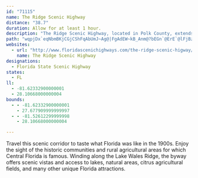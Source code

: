 ```yaml
---
id: "71115"
name: The Ridge Scenic Highway
distance: "38.7"
duration: Allow for at least 1 hour.
description: "The Ridge Scenic Highway, located in Polk County, extends 38.7 miles along the Lake Wales Ridge, from its intersection with US 27 south of Frostproof to its intersection with US 17/92 in Haines City."
path: "wqpjDx`eqNbmBKjCGjCShFqAbUmJ~Ag@|FgAdEW~kB_Anm@?bEGn`@ErE`@lFjBzA^xAR|B@z\\gA|E[vJkAfH_@dtAQ?o_@NwDl@mClAqC~LkOfByAbC}AdKoE~FyC`CsBnA{AxA_Dd@wA`Oqn@bAwBrB{B~A_AlCw@jBMnEA`|@?l{Be@ruBKvTM`N?rb@^`BNtBn@dB`AxAtAtA|BfF`NzAxBjAx@xAd@nAHz@Aba@wDrJmA|GgA~E_AxHoBt_@kLdj@uQzEuBtDmC~NoNpBqA`E{AvBY`CIl]AdDeAfBr@lSsGpBg@tE_BhCuApBsArBiBfLeNx@i@nvB?vUApCMtBo@fAg@lB{At@_Ax@_B|Nw\\dAmB~BaChAo@dBm@pDY|\\?nIMhXmC`GWfi@KnCSbD_BtAaBx@yAX_AP_ANgB?w\\k@ovB?}r@JmC^eDf@gC|A}EzB{DvCgDfFsDfg@_\\fAk@zA_@fAG`A@`Cf@|@d@r@j@dLzMpBlBpA`AlBbAbFfBdEl@~BDpJBve@WbBP~@^pA`Al@x@j@pAXrAHxAApQHvB\\hBp@hBd@t@tBpBnCfAjBPl\\W`cCMjEQpHsAfDYfC?tJr@lDKlBUfMkCrC{@tBuA|GoGdCsAdBg@bC]|AEp[AfBQjAYrBgAhBeBr@kAjCgG|AsBxAgArAg@rA]pAKnoAOfOFjFKhaAS~BRpEpAnBLn|BQdy@SfEHrB^xCtAlFxE|BxCrA`D|Rzr@hAnCbAbBj@l@`CjBnBz@j|@zU~BfAjBdBxOvT`@x@`DlC"
websites:
  - url: "http://www.floridascenichighways.com/the-ridge-scenic-higway/"
    name: The Ridge Scenic Highway
designations:
  - Florida State Scenic Highway
states:
  - FL
ll:
  - -81.62332900000001
  - 28.10668000000004
bounds:
  - - -81.62332900000001
    - 27.677909999999997
  - - -81.52612299999998
    - 28.10668000000004

---
```


Travel this scenic corridor to taste what Florida was like in the 1900s. Enjoy the sight of the historic communities and rural agricultural areas for which Central Florida is famous. Winding along the Lake Wales Ridge, the byway offers scenic vistas and access to lakes, natural areas, citrus agricultural fields, and many other unique Florida attractions.
